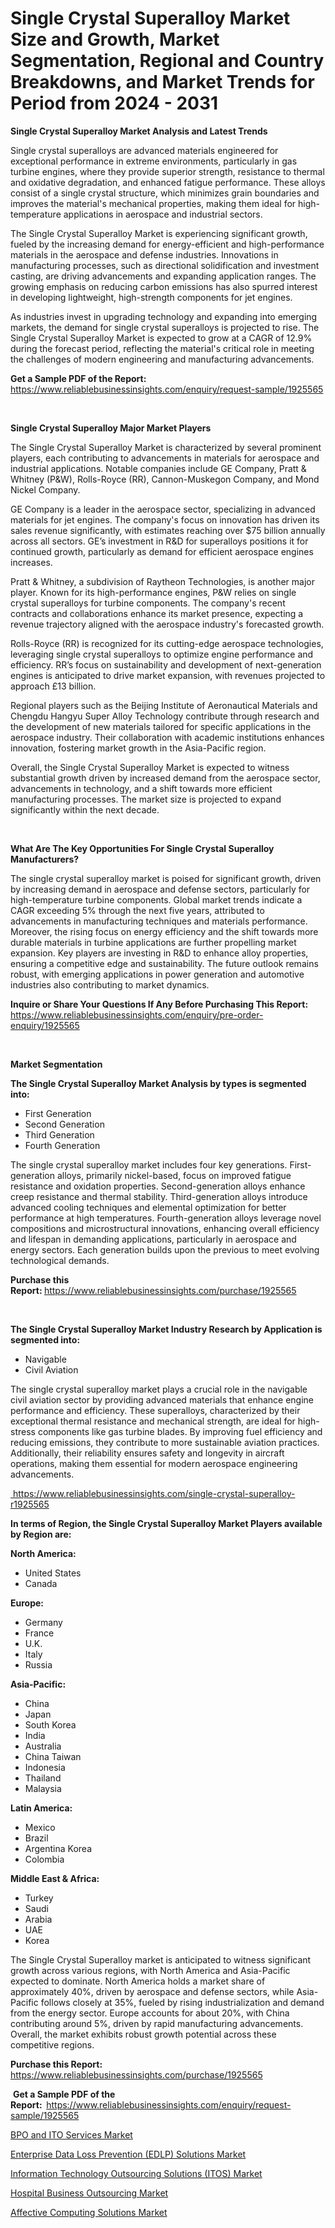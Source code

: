 <p><h1>Single Crystal Superalloy Market Size and Growth, Market Segmentation, Regional and Country Breakdowns, and Market Trends for Period from 2024 -  2031</h1></p><p><strong>Single Crystal Superalloy Market Analysis and Latest Trends</strong></p>
<p><p>Single crystal superalloys are advanced materials engineered for exceptional performance in extreme environments, particularly in gas turbine engines, where they provide superior strength, resistance to thermal and oxidative degradation, and enhanced fatigue performance. These alloys consist of a single crystal structure, which minimizes grain boundaries and improves the material's mechanical properties, making them ideal for high-temperature applications in aerospace and industrial sectors.</p><p>The Single Crystal Superalloy Market is experiencing significant growth, fueled by the increasing demand for energy-efficient and high-performance materials in the aerospace and defense industries. Innovations in manufacturing processes, such as directional solidification and investment casting, are driving advancements and expanding application ranges. The growing emphasis on reducing carbon emissions has also spurred interest in developing lightweight, high-strength components for jet engines.</p><p>As industries invest in upgrading technology and expanding into emerging markets, the demand for single crystal superalloys is projected to rise. The Single Crystal Superalloy Market is expected to grow at a CAGR of 12.9% during the forecast period, reflecting the material's critical role in meeting the challenges of modern engineering and manufacturing advancements.</p></p>
<p><strong>Get a Sample PDF of the Report:&nbsp;</strong> <a href="https://www.reliablebusinessinsights.com/enquiry/request-sample/1925565?utm_campaign=1723&utm_medium=2&utm_source=Github&utm_content=ia&utm_term=24102024&utm_id=single-crystal-superalloy">https://www.reliablebusinessinsights.com/enquiry/request-sample/1925565</a></p>
<p>&nbsp;</p>
<p><strong>Single Crystal Superalloy Major Market Players</strong></p>
<p><p>The Single Crystal Superalloy Market is characterized by several prominent players, each contributing to advancements in materials for aerospace and industrial applications. Notable companies include GE Company, Pratt & Whitney (P&W), Rolls-Royce (RR), Cannon-Muskegon Company, and Mond Nickel Company.</p><p>GE Company is a leader in the aerospace sector, specializing in advanced materials for jet engines. The company's focus on innovation has driven its sales revenue significantly, with estimates reaching over $75 billion annually across all sectors. GE’s investment in R&D for superalloys positions it for continued growth, particularly as demand for efficient aerospace engines increases.</p><p>Pratt & Whitney, a subdivision of Raytheon Technologies, is another major player. Known for its high-performance engines, P&W relies on single crystal superalloys for turbine components. The company's recent contracts and collaborations enhance its market presence, expecting a revenue trajectory aligned with the aerospace industry's forecasted growth.</p><p>Rolls-Royce (RR) is recognized for its cutting-edge aerospace technologies, leveraging single crystal superalloys to optimize engine performance and efficiency. RR’s focus on sustainability and development of next-generation engines is anticipated to drive market expansion, with revenues projected to approach £13 billion.</p><p>Regional players such as the Beijing Institute of Aeronautical Materials and Chengdu Hangyu Super Alloy Technology contribute through research and the development of new materials tailored for specific applications in the aerospace industry. Their collaboration with academic institutions enhances innovation, fostering market growth in the Asia-Pacific region.</p><p>Overall, the Single Crystal Superalloy Market is expected to witness substantial growth driven by increased demand from the aerospace sector, advancements in technology, and a shift towards more efficient manufacturing processes. The market size is projected to expand significantly within the next decade.</p></p>
<p>&nbsp;</p>
<p><strong>What Are The Key Opportunities For Single Crystal Superalloy Manufacturers?</strong></p>
<p><p>The single crystal superalloy market is poised for significant growth, driven by increasing demand in aerospace and defense sectors, particularly for high-temperature turbine components. Global market trends indicate a CAGR exceeding 5% through the next five years, attributed to advancements in manufacturing techniques and materials performance. Moreover, the rising focus on energy efficiency and the shift towards more durable materials in turbine applications are further propelling market expansion. Key players are investing in R&D to enhance alloy properties, ensuring a competitive edge and sustainability. The future outlook remains robust, with emerging applications in power generation and automotive industries also contributing to market dynamics.</p></p>
<p><strong>Inquire or Share Your Questions If Any Before Purchasing This Report:</strong> <a href="https://www.reliablebusinessinsights.com/enquiry/pre-order-enquiry/1925565?utm_campaign=1723&utm_medium=2&utm_source=Github&utm_content=ia&utm_term=24102024&utm_id=single-crystal-superalloy">https://www.reliablebusinessinsights.com/enquiry/pre-order-enquiry/1925565</a></p>
<p>&nbsp;</p>
<p><strong>Market Segmentation</strong></p>
<p><strong>The Single Crystal Superalloy Market Analysis by types is segmented into:</strong></p>
<p><ul><li>First Generation</li><li>Second Generation</li><li>Third Generation</li><li>Fourth Generation</li></ul></p>
<p><p>The single crystal superalloy market includes four key generations. First-generation alloys, primarily nickel-based, focus on improved fatigue resistance and oxidation properties. Second-generation alloys enhance creep resistance and thermal stability. Third-generation alloys introduce advanced cooling techniques and elemental optimization for better performance at high temperatures. Fourth-generation alloys leverage novel compositions and microstructural innovations, enhancing overall efficiency and lifespan in demanding applications, particularly in aerospace and energy sectors. Each generation builds upon the previous to meet evolving technological demands.</p></p>
<p><strong>Purchase this Report:&nbsp;</strong><a href="https://www.reliablebusinessinsights.com/purchase/1925565?utm_campaign=1723&utm_medium=2&utm_source=Github&utm_content=ia&utm_term=24102024&utm_id=single-crystal-superalloy">https://www.reliablebusinessinsights.com/purchase/1925565</a></p>
<p>&nbsp;</p>
<p><strong>The Single Crystal Superalloy Market Industry Research by Application is segmented into:</strong></p>
<p><ul><li>Navigable</li><li>Civil Aviation</li></ul></p>
<p><p>The single crystal superalloy market plays a crucial role in the navigable civil aviation sector by providing advanced materials that enhance engine performance and efficiency. These superalloys, characterized by their exceptional thermal resistance and mechanical strength, are ideal for high-stress components like gas turbine blades. By improving fuel efficiency and reducing emissions, they contribute to more sustainable aviation practices. Additionally, their reliability ensures safety and longevity in aircraft operations, making them essential for modern aerospace engineering advancements.</p></p>
<p><a href="https://www.reliablebusinessinsights.com/single-crystal-superalloy-r1925565?utm_campaign=1723&utm_medium=2&utm_source=Github&utm_content=ia&utm_term=24102024&utm_id=single-crystal-superalloy">&nbsp;https://www.reliablebusinessinsights.com/single-crystal-superalloy-r1925565</a></p>
<p><strong>In terms of Region, the Single Crystal Superalloy Market Players available by Region are:</strong></p>
<p>
    <p> <strong> North America: </strong>
        <ul>
            <li>United States</li>
            <li>Canada</li>
        </ul>
        </p> 
    <p> <strong> Europe: </strong>
        <ul>
            <li>Germany</li>
            <li>France</li>
            <li>U.K.</li>
            <li>Italy</li>
            <li>Russia</li>
        </ul>
        </p> 
    <p> <strong> Asia-Pacific: </strong>
        <ul>
            <li>China</li>
            <li>Japan</li>
            <li>South Korea</li>
            <li>India</li>
            <li>Australia</li>
            <li>China Taiwan</li>
            <li>Indonesia</li>
            <li>Thailand</li>
            <li>Malaysia</li>
        </ul>
        </p> 
    <p> <strong> Latin America: </strong>
        <ul>
            <li>Mexico</li>
            <li>Brazil</li>
            <li>Argentina Korea</li>
            <li>Colombia</li>
        </ul>
        </p> 
    <p> <strong> Middle East & Africa: </strong>
        <ul>
            <li>Turkey</li>
            <li>Saudi</li>
            <li>Arabia</li>
            <li>UAE</li>
            <li>Korea</li>
        </ul>
    </p>
    </p>
<p><p>The Single Crystal Superalloy market is anticipated to witness significant growth across various regions, with North America and Asia-Pacific expected to dominate. North America holds a market share of approximately 40%, driven by aerospace and defense sectors, while Asia-Pacific follows closely at 35%, fueled by rising industrialization and demand from the energy sector. Europe accounts for about 20%, with China contributing around 5%, driven by rapid manufacturing advancements. Overall, the market exhibits robust growth potential across these competitive regions.</p></p>
<p><strong>Purchase this Report: </strong><a href="https://www.reliablebusinessinsights.com/purchase/1925565?utm_campaign=1723&utm_medium=2&utm_source=Github&utm_content=ia&utm_term=24102024&utm_id=single-crystal-superalloy">https://www.reliablebusinessinsights.com/purchase/1925565</a></p>
<p>&nbsp;<strong>Get a Sample PDF of the Report:&nbsp;&nbsp;</strong><a href="https://www.reliablebusinessinsights.com/enquiry/request-sample/1925565?utm_campaign=1723&utm_medium=2&utm_source=Github&utm_content=ia&utm_term=24102024&utm_id=single-crystal-superalloy">https://www.reliablebusinessinsights.com/enquiry/request-sample/1925565</a></p>
<p><strong></strong></p>
<p><p><a href="https://www.linkedin.com/pulse/bpo-ito-services-market-industry-trends-forecast-period-from-flsve?utm_campaign=1723&utm_medium=2&utm_source=Github&utm_content=ia&utm_term=24102024&utm_id=single-crystal-superalloy">BPO and ITO Services Market</a></p><p><a href="https://www.linkedin.com/pulse/competitive-intelligence-enterprise-data-loss-prevention-l4age?utm_campaign=1723&utm_medium=2&utm_source=Github&utm_content=ia&utm_term=24102024&utm_id=single-crystal-superalloy">Enterprise Data Loss Prevention (EDLP) Solutions Market</a></p><p><a href="https://www.linkedin.com/pulse/global-information-technology-outsourcing-solutions-itos-market-afgze?utm_campaign=1723&utm_medium=2&utm_source=Github&utm_content=ia&utm_term=24102024&utm_id=single-crystal-superalloy">Information Technology Outsourcing Solutions (ITOS) Market</a></p><p><a href="https://www.linkedin.com/pulse/hospital-business-outsourcing-market-global-regional-analysis-tkrie?utm_campaign=1723&utm_medium=2&utm_source=Github&utm_content=ia&utm_term=24102024&utm_id=single-crystal-superalloy">Hospital Business Outsourcing Market</a></p><p><a href="https://www.linkedin.com/pulse/affective-computing-solutions-revenue-growth-report-2024-faixe?utm_campaign=1723&utm_medium=2&utm_source=Github&utm_content=ia&utm_term=24102024&utm_id=single-crystal-superalloy">Affective Computing Solutions Market</a></p></p>